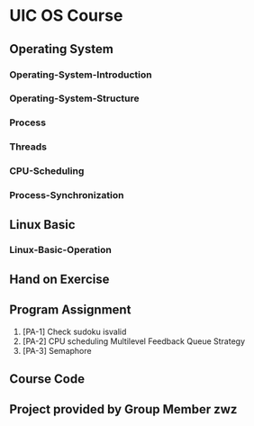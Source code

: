 # UIC OS Course

## Operating System

### Operating-System-Introduction

### Operating-System-Structure

### Process

### Threads
  
### CPU-Scheduling

### Process-Synchronization

## Linux Basic

### Linux-Basic-Operation

## Hand on Exercise

## Program Assignment

1. [PA-1] Check sudoku isvalid
2. [PA-2] CPU scheduling Multilevel Feedback Queue Strategy
3. [PA-3] Semaphore

## Course Code

## Project provided by Group Member zwz
